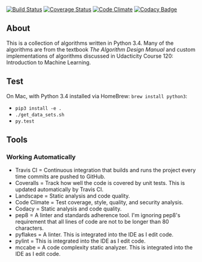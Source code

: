 [![Build Status](https://travis-ci.org/xanderdunn/aalgopy.svg?branch=master)](https://travis-ci.org/xanderdunn/aalgopy)
[![Coverage Status](https://coveralls.io/repos/xanderdunn/aalgopy/badge.svg)](https://coveralls.io/r/xanderdunn/aalgopy)
[![Code Climate](https://codeclimate.com/github/xanderdunn/aalgopy/badges/gpa.svg)](https://codeclimate.com/github/xanderdunn/aalgopy)
[![Codacy Badge](https://www.codacy.com/project/badge/c8b2d51aa0934addb24e6a55ea55f95f)](https://www.codacy.com/app/xanderdunn/aalgopy)

## About
This is a collection of algorithms written in Python 3.4.  Many of the algorithms are from the textbook *The Algorithm Design Manual* and custom implementations of algorithms discussed in Udacticity Course 120: Introduction to Machine Learning.

## Test
On Mac, with Python 3.4 installed via HomeBrew: `brew install python3`:
- `pip3 install -e .`
- `./get_data_sets.sh`
- `py.test`

## Tools

### Working Automatically
- Travis CI = Continuous integration that builds and runs the project every time commits are pushed to GitHub.
- Coveralls = Track how well the code is covered by unit tests. This is updated automatically by Travis CI.
- Landscape = Static analysis and code quality.
- Code Climate = Test coverage, style, quality, and security analysis.
- Codacy = Static analysis and code quality.
- pep8 = A linter and standards adherence tool.  I'm ignoring pep8's requirement that all lines of code are not to be longer than 80 characters.
- pyflakes = A linter. This is integrated into the IDE as I edit code.
- pylint = This is integrated into the IDE as I edit code.
- mccabe = A code complexity static analyzer.  This is integrated into the IDE as I edit code.

